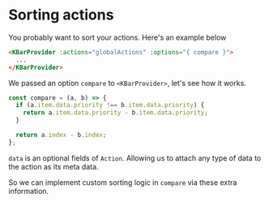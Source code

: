 # Sorting actions

You probably want to sort your actions. Here's an example below

```html
<KBarProvider :actions="globalActions" :options="{ compare }">
  ...
</KBarProvider>
```

We passed an option `compare` to `<KBarProvider>`, let's see how it works.

```typescript
const compare = (a, b) => {
  if (a.item.data.priority !== b.item.data.priority) {
    return a.item.data.priority - b.item.data.priority;
  }

  return a.index - b.index;
};
```

`data` is an optional fields of `Action`. Allowing us to attach any type of data to the action as its meta data.

So we can implement custom sorting logic in `compare` via these extra information.
